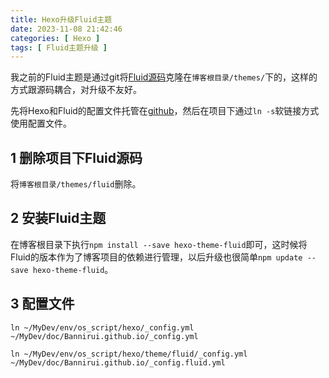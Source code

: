 ```yaml
---
title: Hexo升级Fluid主题
date: 2023-11-08 21:42:46
categories: [ Hexo ]
tags: [ Fluid主题升级 ]
---
```


我之前的Fluid主题是通过git将[Fluid源码](https://github.com/fluid-dev/hexo-theme-fluid)克隆在`博客根目录/themes/`下的，这样的方式跟源码耦合，对升级不友好。

先将Hexo和Fluid的配置文件托管在[github](https://github.com/Bannirui/os_script.git)，然后在项目下通过`ln -s`软链接方式使用配置文件。

1 删除项目下Fluid源码
---

将`博客根目录/themes/fluid`删除。

2 安装Fluid主题
---

在博客根目录下执行`npm install --save hexo-theme-fluid`即可，这时候将Fluid的版本作为了博客项目的依赖进行管理，以后升级也很简单`npm update --save hexo-theme-fluid`。

3 配置文件
---

```shell
ln ~/MyDev/env/os_script/hexo/_config.yml ~/MyDev/doc/Bannirui.github.io/_config.yml

ln ~/MyDev/env/os_script/hexo/theme/fluid/_config.yml ~/MyDev/doc/Bannirui.github.io/_config.fluid.yml
```
